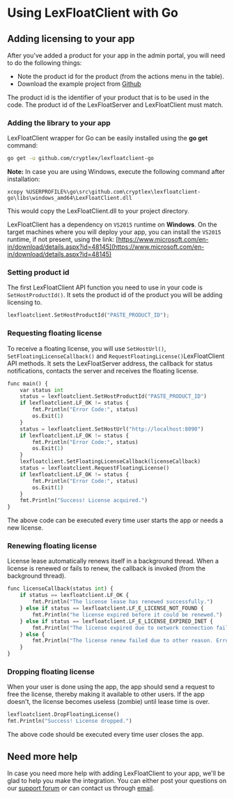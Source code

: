 # Using LexFloatClient with Go

## Adding licensing to your app

After you've added a product for your app in the admin portal, you will need to do the following things:

* Note the product id for the product (from the actions menu in the table).
* Download the example project from [Github](https://github.com/cryptlex/lexfloatclient-go/tree/main/examples)

The product id is the identifier of your product that is to be used in the code. The product id of the LexFloatServer and LexFloatClient must match.

### Adding the library to your app

LexFloatClient wrapper for Go can be easily installed using the **go get** command:

```bash
go get -u github.com/cryptlex/lexfloatclient-go
```

**Note:** In case you are using Windows, execute the following command after installation:

```
xcopy %USERPROFILE%\go\src\github.com\cryptlex\lexfloatclient-go\libs\windows_amd64\LexFloatClient.dll
```

This would copy the LexFloatClient.dll to your project directory.

LexFloatClient has a dependency on `VS2015` runtime on **Windows**. On the target machines where you will deploy your app, you can install the `VS2015` runtime, if not present, using the link: [https://www.microsoft.com/en-in/download/details.aspx?id=48145](https://www.microsoft.com/en-in/download/details.aspx?id=48145)

### Setting product id

The first LexFloatClient API function you need to use in your code is `SetHostProductId()`. It sets the product id of the product you will be adding licensing to.&#x20;

```python
lexfloatclient.SetHostProductId("PASTE_PRODUCT_ID");
```

### Requesting floating license

To receive a floating license, you will use `SetHostUrl()`, `SetFloatingLicenseCallback()` and `RequestFloatingLicense()`LexFloatClient API methods. It sets the LexFloatServer address, the callback for status notifications, contacts the server and receives the floating license.

```python
func main() {
	var status int
	status = lexfloatclient.SetHostProductId("PASTE_PRODUCT_ID")
	if lexfloatclient.LF_OK != status {
		fmt.Println("Error Code:", status)
		os.Exit(1)
	}
	status = lexfloatclient.SetHostUrl("http://localhost:8090")
	if lexfloatclient.LF_OK != status {
		fmt.Println("Error Code:", status)
		os.Exit(1)
	}
	lexfloatclient.SetFloatingLicenseCallback(licenseCallback)
	status = lexfloatclient.RequestFloatingLicense()
	if lexfloatclient.LF_OK != status {
		fmt.Println("Error Code:", status)
		os.Exit(1)
	}  
	fmt.Println("Success! License acquired.") 
}
```

The above code can be executed every time user starts the app or needs a new license.

### Renewing floating license

License lease automatically renews itself in a background thread. When a license is renewed or fails to renew, the callback is invoked (from the background thread).

```python
func licenseCallback(status int) {
	if status == lexfloatclient.LF_OK {
		fmt.Println("The license lease has renewed successfully.")
	} else if status == lexfloatclient.LF_E_LICENSE_NOT_FOUND {
		fmt.Println("he license expired before it could be renewed.")
	} else if status == lexfloatclient.LF_E_LICENSE_EXPIRED_INET {
		fmt.Println("The license expired due to network connection failure.")
	} else {
		fmt.Println("The license renew failed due to other reason. Error code:", status)
	}
}
```

### Dropping floating license

When your user is done using the app, the app should send a request to free the license, thereby making it available to other users. If the app doesn't, the license becomes useless (zombie) until lease time is over.

```python
lexfloatclient.DropFloatingLicense()
fmt.Println("Success! License dropped.")
```

The above code should be executed every time user closes the app.

## Need more help

In case you need more help with adding LexFloatClient to your app, we'll be glad to help you make the integration. You can either post your questions on our [support forum](https://forums.cryptlex.com) or can contact us through [email](mailto:support@cryptlex.com?Subject=Using%20LexFloatClient).
